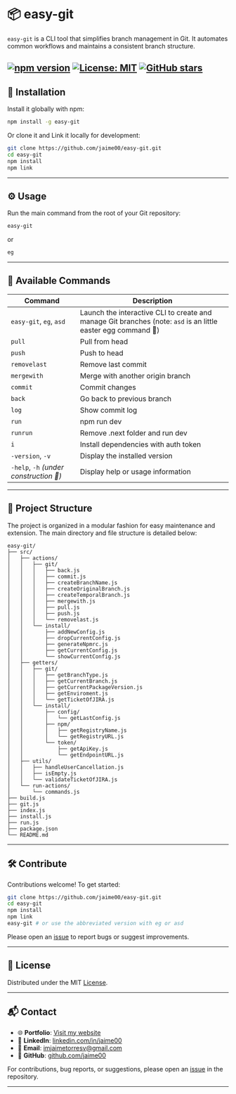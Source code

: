 # 📦 easy-git

`easy-git` is a CLI tool that simplifies branch management in Git. It automates common workflows and maintains a consistent branch structure.

[![npm version](https://img.shields.io/npm/v/easy-git.svg)](https://www.npmjs.com/package/easy-git)
[![License: MIT](https://img.shields.io/badge/License-MIT-yellow.svg)](https://opensource.org/licenses/MIT)
[![GitHub stars](https://img.shields.io/github/stars/jaime00/easy-git.svg)](https://github.com/jaime00/easy-git/stargazers)
---


## 🚀 Installation

Install it globally with npm:

```bash
npm install -g easy-git
````

Or clone it and Link it locally for development:

```bash
git clone https://github.com/jaime00/easy-git.git
cd easy-git
npm install
npm link
```

---


## ⚙️ Usage

Run the main command from the root of your Git repository:

```bash
easy-git
```
or

```bash
eg
```

---


## 🧰 Available Commands

| Command | Description |
| ---------------------------- | --------------------------------------------- |
| `easy-git`, `eg`, `asd` | Launch the interactive CLI to create and manage Git branches (note: `asd` is an little easter egg command 🥚) |
| `pull` | Pull from head |
| `push` | Push to head |
| `removelast` | Remove last commit |
| `mergewith` | Merge with another origin branch |
| `commit` | Commit changes |
| `back` | Go back to previous branch |
| `log` | Show commit log |
| `run` | npm run dev |
| `runrun` | Remove .next folder and run dev |
| `i` | Install dependencies with auth token |
| `-version`, `-v` | Display the installed version |
| `-help`, `-h` *(under construction 🚧)* | Display help or usage information |

---


## 📁 Project Structure

The project is organized in a modular fashion for easy maintenance and extension. The main directory and file structure is detailed below:
```
easy-git/
├── src/
│   ├── actions/
│   │   ├── git/
│   │   │   ├── back.js
│   │   │   ├── commit.js
│   │   │   ├── createBranchName.js
│   │   │   ├── createOriginalBranch.js
│   │   │   ├── createTemporalBranch.js
│   │   │   ├── mergewith.js
│   │   │   ├── pull.js
│   │   │   ├── push.js
│   │   │   └── removelast.js
│   │   └── install/
│   │       ├── addNewConfig.js
│   │       ├── dropCurrentConfig.js
│   │       ├── generateNpmrc.js
│   │       ├── getCurrentConfig.js
│   │       └── showCurrentConfig.js
│   ├── getters/
│   │   ├── git/
│   │   │   ├── getBranchType.js
│   │   │   ├── getCurrentBranch.js
│   │   │   ├── getCurrentPackageVersion.js
│   │   │   ├── getEnviroment.js
│   │   │   └── getTicketOfJIRA.js
│   │   └── install/
│   │       ├── config/
│   │       │   └── getLastConfig.js
│   │       ├── npm/
│   │       │   ├── getRegistryName.js
│   │       │   └── getRegistryURL.js
│   │       └── token/
│   │           ├── getApiKey.js
│   │           └── getEndpointURL.js
│   ├── utils/
│   │   ├── handleUserCancellation.js
│   │   ├── isEmpty.js
│   │   └── validateTicketOfJIRA.js
│   └── run-actions/
│       └── commands.js
├── build.js
├── git.js
├── index.js
├── install.js
├── run.js
├── package.json
└── README.md
```

---


## 🛠️ Contribute

Contributions welcome! To get started:

```bash
git clone https://github.com/jaime00/easy-git.git
cd easy-git
npm install
npm link
easy-git # or use the abbreviated version with eg or asd

```

Please open an [issue](https://github.com/jaime00/easy-git/issues) to report bugs or suggest improvements.

---


## 📝 License

Distributed under the MIT [License](LICENSE).

---


## 📬 Contact

- 🌐 **Portfolio**: [Visit my website](https://jaime00portfolio.netlify.app/)
- 💼 **LinkedIn**: [linkedin.com/in/jaime00](https://www.linkedin.com/in/jaime00)
- 📧 **Email**: [imjaimetorresv@gmail.com](mailto:imjaimetorresv@gmail.com)
- 🐙 **GitHub**: [github.com/jaime00](https://github.com/jaime00)

For contributions, bug reports, or suggestions, please open an [issue](https://github.com/jaime00/easy-git/issues) in the repository.

---
